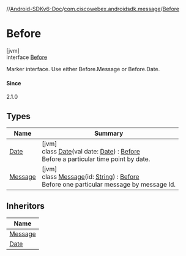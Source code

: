 //[Android-SDKv6-Doc](../../../index.md)/[com.ciscowebex.androidsdk.message](../index.md)/[Before](index.md)

# Before

[jvm]\
interface [Before](index.md)

Marker interface. Use either Before.Message or Before.Date.

#### Since

2.1.0

## Types

| Name | Summary |
|---|---|
| [Date](-date/index.md) | [jvm]<br>class [Date](-date/index.md)(val date: [Date](https://docs.oracle.com/javase/8/docs/api/java/util/Date.html)) : [Before](index.md)<br>Before a particular time point by date. |
| [Message](-message/index.md) | [jvm]<br>class [Message](-message/index.md)(id: [String](https://kotlinlang.org/api/latest/jvm/stdlib/kotlin/-string/index.html)) : [Before](index.md)<br>Before one particular message by message Id. |

## Inheritors

| Name |
|---|
| [Message](-message/index.md) |
| [Date](-date/index.md) |

